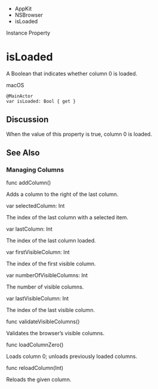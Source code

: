 

- AppKit
- NSBrowser
-  isLoaded 

Instance Property

# isLoaded

A Boolean that indicates whether column 0 is loaded.

macOS

``` source
@MainActor
var isLoaded: Bool { get }
```

## Discussion

When the value of this property is true, column 0 is loaded.

## See Also

### Managing Columns

func addColumn()

Adds a column to the right of the last column.

var selectedColumn: Int

The index of the last column with a selected item.

var lastColumn: Int

The index of the last column loaded.

var firstVisibleColumn: Int

The index of the first visible column.

var numberOfVisibleColumns: Int

The number of visible columns.

var lastVisibleColumn: Int

The index of the last visible column.

func validateVisibleColumns()

Validates the browser’s visible columns.

func loadColumnZero()

Loads column 0; unloads previously loaded columns.

func reloadColumn(Int)

Reloads the given column.

